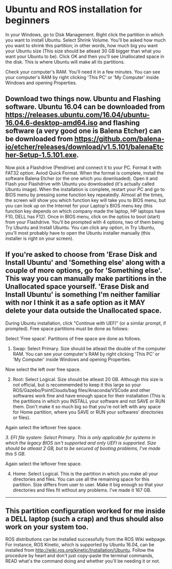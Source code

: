 # Ubuntu and ROS installation for beginners

In your Windows, go to Disk Management. Right click the partition in which you want to install Ubuntu. Select Shrink Volume. You'll be asked how much you want to shrink this partition; in other words, how much big you want your Ubuntu size (This size should be atleast 30 GB bigger than what you want your Ubuntu to be). Click OK and then you'll see Unallocated space in the disk. This is where Ubuntu will make all its partitions.

Check your computer's RAM. You'll need it in a few minutes. You can see your computer's RAM by right clicking 'This PC' or 'My Computer' inside Windows and opening Properties.

Download two things now. Ubuntu and Flashing software. Ubuntu 16.04 can be downloaded from https://releases.ubuntu.com/16.04/ubuntu-16.04.6-desktop-amd64.iso and flashing software (a very good one is Balena Etcher) can be downloaded from https://github.com/balena-io/etcher/releases/download/v1.5.101/balenaEtcher-Setup-1.5.101.exe. 
----------------------------------------------------------------------------------
Now pick a Flashdrive (Pendrive) and connect it to your PC. Format it with FAT32 option. Aviod Quick Format. When the format is complete, install the software Balena Etcher (or the one which you downloaded). Open it and Flash your Flashdrive with Ubuntu you downloaded (it's actually called Ubuntu image).
When the installation is complete, restart your PC and go to BIOS menu by pressing some function key repeatedly. Almost all the times, the screen will show you which function key will take you to BIOS menu, but you can look up on the Internet for your Laptop's BIOS menu key (this function key depends on which company made the laptop, HP laptops have F10, DELL has F12). Once in BIOS menu, click on the optios to boot (start) from your Flashdrive. You'll be prompted with 4 options, two of them being Try Ubuntu and Install Ubuntu. You can click any option, in Try Ubuntu, you'll most probably have to open the Ubuntu installer manually (this installer is right on your screen). 

If you're asked to choose from 'Erase Disk and Install Ubuntu' and 'Something else' along with a couple of more options, go for 'Something else'. This way you can manually make partitions in the Unallocated space yourself. 'Erase Disk and Install Ubuntu' is something I'm neither familiar with nor I think it as a safe option as it MAY delete your data outside the Unallocated space.
------

During Ubuntu installation, click "Continue with UEFI" (or a similar prompt, if prompted). Free space partitions must be done as follows:

Select 'Free space'. Partitions of free space are done as follows.

1. Swap: Select Primary. Size should be atleast the double of the computer RAM. You can see your computer's RAM by right clicking 'This PC' or 'My Computer' inside Windows and opening Properties.

Now select the left over free space.

2. Root: Select Logical. Size should be atleast 20 GB. Although this size is not official, but is recommemded to keep it this large so your ROS/Gazebo/PointClouds/bag files/Anaconda/VSCode and other softwares work fine and have enough space for their installation (This is the partitions in which you INSTALL your software and not SAVE or RUN them. Don't make it so much big so that you're not left with any space for Home partition, where you SAVE or RUN your softwares' directories or files). 

Again select the leftover free space.

*3. EFI file system: Select Primary. This is only applicable for systems in which the legacy BIOS isn't supported and only UEFI is supported. Size should be atleast 2 GB, but to be secured of booting problems, I've made this 5 GB.*

Again select the leftover free space.

4. Home: Select Logical. This is the partition in which you make all your directories and files. You can use all the remaining space for this partition. Size differs from user to user. Make it big enough so that your directories and files fit without any problems. I've made it 167 GB.
----------------------------------------------------------------------------------
This partition configuration worked for me inside a DELL laptop (such a crap) and thus should also work on your system too.
----------------------------------------------------------------------------------
ROS distributions can be installed successfully from the ROS Wiki webpage. For instance, ROS Kinetic, which is supported by Ubuntu 16.04, can be installed from http://wiki.ros.org/kinetic/Installation/Ubuntu. Follow the procedure by heart and don't just copy-paste the terminal commands, READ what's the command doing and whether you'll be needing it or not.
